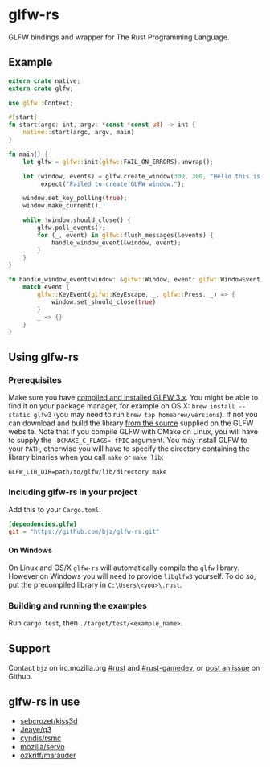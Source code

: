 <!--
    Copyright 2013-2014 The GLFW-RS Developers. For a full listing of the authors,
    refer to the AUTHORS file at the top-level directory of this distribution.

    Licensed under the Apache License, Version 2.0 (the "License");
    you may not use this file except in compliance with the License.
    You may obtain a copy of the License at

        http://www.apache.org/licenses/LICENSE-2.0

    Unless required by applicable law or agreed to in writing, software
    distributed under the License is distributed on an "AS IS" BASIS,
    WITHOUT WARRANTIES OR CONDITIONS OF ANY KIND, either express or implied.
    See the License for the specific language governing permissions and
    limitations under the License.
-->

# glfw-rs

GLFW bindings and wrapper for The Rust Programming Language.

## Example

~~~rust
extern crate native;
extern crate glfw;

use glfw::Context;

#[start]
fn start(argc: int, argv: *const *const u8) -> int {
    native::start(argc, argv, main)
}

fn main() {
    let glfw = glfw::init(glfw::FAIL_ON_ERRORS).unwrap();

    let (window, events) = glfw.create_window(300, 300, "Hello this is window", glfw::Windowed)
        .expect("Failed to create GLFW window.");

    window.set_key_polling(true);
    window.make_current();

    while !window.should_close() {
        glfw.poll_events();
        for (_, event) in glfw::flush_messages(&events) {
            handle_window_event(&window, event);
        }
    }
}

fn handle_window_event(window: &glfw::Window, event: glfw::WindowEvent) {
    match event {
        glfw::KeyEvent(glfw::KeyEscape, _, glfw::Press, _) => {
            window.set_should_close(true)
        }
        _ => {}
    }
}
~~~

## Using glfw-rs

### Prerequisites

Make sure you have [compiled and installed GLFW 3.x](http://www.glfw.org/docs/latest/compile.html).
You might be able to find it on your package manager, for example on OS X:
`brew install --static glfw3` (you may need to run `brew tap homebrew/versions`).
If not you can download and build the library
[from the source](http://www.glfw.org/docs/latest/compile.html) supplied on the
GLFW website. Note that if you compile GLFW with CMake on Linux, you will have
to supply the `-DCMAKE_C_FLAGS=-fPIC` argument. You may install GLFW to your
`PATH`, otherwise you will have to specify the directory containing the library
binaries when you call `make` or `make lib`:

~~~
GLFW_LIB_DIR=path/to/glfw/lib/directory make
~~~

### Including glfw-rs in your project

Add this to your `Cargo.toml`:

~~~toml
[dependencies.glfw]
git = "https://github.com/bjz/glfw-rs.git"
~~~

#### On Windows

On Linux and OS/X `glfw-rs` will automatically compile the `glfw` library.
However on Windows you will need to provide `libglfw3` yourself. To do so, put
the precompiled library in `C:\Users\<you>\.rust`.

### Building and running the examples

Run `cargo test`, then `./target/test/<example_name>`.

## Support

Contact `bjz` on irc.mozilla.org [#rust](http://mibbit.com/?server=irc.mozilla.org&channel=%23rust)
and [#rust-gamedev](http://mibbit.com/?server=irc.mozilla.org&channel=%23rust-gamedev),
or [post an issue](https://github.com/bjz/glfw-rs/issues/new) on Github.

## glfw-rs in use

- [sebcrozet/kiss3d](https://github.com/sebcrozet/kiss3d)
- [Jeaye/q3](https://github.com/Jeaye/q3)
- [cyndis/rsmc](https://github.com/cyndis/rsmc/)
- [mozilla/servo](https://github.com/mozilla/servo)
- [ozkriff/marauder](https://github.com/ozkriff/marauder/)
